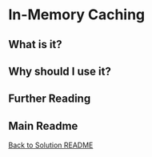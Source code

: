 ﻿# In-Memory Caching

## What is it?

## Why should I use it?

## Further Reading

## Main Readme
[Back to Solution README](../README.md)